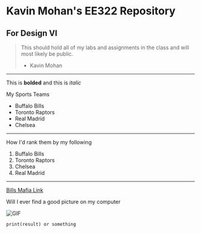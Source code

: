 # Kavin Mohan's EE322 Repository
## For Design VI
> This should hold all of my labs and assignments in the class and will most likely be public.
>  - Kavin Mohan
---
This is __bolded__ and this is _italic_

My Sports Teams
- Buffalo Bills
- Toronto Raptors
- Real Madrid
- Chelsea
---
How I'd rank them by my following
1. Buffalo Bills
2. Toronto Raptors
3. Chelsea
4. Real Madrid
---
[Bills Mafia Link](https://nypost.com/2024/01/21/sports/fan-catches-fire-tailgating-with-bills-mafia-before-chiefs-game/)

Will I ever find a good picture on my computer

![GIF](https://media1.tenor.com/m/WtfJo0beYhgAAAAd/no-i-dont-think-i-will.gif)

`print(result) or something`
